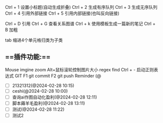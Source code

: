 
Ctrl + 1 设置小标题(自动生成折叠)
Ctrl + 2  生成有序队列
Ctrl + 3 生成无序队列
Ctrl + 4 引用外部链接
Ctrl + 5 引用内部链接(也叫反向链接)

Ctrl + D 引用
Ctrl + G 查看关系图谱
Ctrl + k 使用模板生成一篇新的笔记
Ctrl + B 加粗

tab  缩进4个单元格归类为子类

## ==插件功能:==
Mouse imgine zoom
	Alt+鼠标滚轮控制图片大小
regex find
	Ctrl + - 启动正则表达式
GIT
	F1 git commit
	F2 git push
Reminder
	\(\@  


- [ ] 21321312(@2024-02-28 10:15)
- [ ] ceshi(@2024-02-28 10:00)
- [ ] 查询ai作图自动化盈利(@2024-02-28 12:11)
- [ ] 脚本薅羊毛盈利(@2024-02-28 13:11)
- [ ] 测试(@2024-02-28 11:22)
- [ ] 测试2